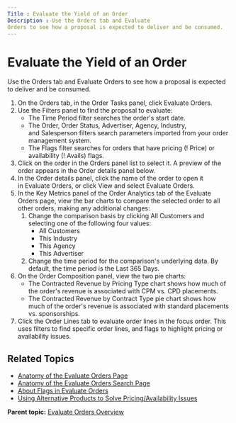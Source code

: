```yaml
---
Title : Evaluate the Yield of an Order
Description : Use the Orders tab and Evaluate
Orders to see how a proposal is expected to deliver and be consumed.
---
```



# Evaluate the Yield of an Order



Use the Orders tab and Evaluate
Orders to see how a proposal is expected to deliver and be consumed.

1.  On the Orders tab, in the Order
    Tasks panel, click Evaluate
    Orders.
2.  Use the Filters panel to find the proposal to evaluate:
    - The Time Period filter searches the order's start date. 
    - The Order, Order Status, Advertiser, Agency, Industry,
      and Salesperson filters search parameters imported from your order
      management system. 
    - The Flags filter searches for orders that have pricing (! Price)
      or availability (! Avails) flags.
3.  Click on the order in the Orders panel list to select it. A preview
    of the order appears in the Order details panel below.
4.  In the Order details panel, click the name of the order to open it
    in Evaluate Orders, or
    click View and select Evaluate
    Orders. 
5.  In the Key Metrics panel of the Order
    Analytics tab of the Evaluate Orders page, view the bar
    charts to compare the selected order to all other orders, making any
    additional changes:
    1.  Change the comparison basis by
        clicking All Customers and
        selecting one of the following four values:
        - All Customers
        - This Industry
        - This Agency
        - This Advertiser 
    2.  Change the time period for the comparison's underlying data. By
        default, the time period is the Last 365 Days. 
6.  On the Order Composition panel, view the two pie charts:
    - The Contracted Revenue by Pricing Type chart shows how much of the
      order's revenue is associated with CPM vs. CPD placements.
    - The Contracted Revenue by Contract Type pie chart shows how much
      of the order's revenue is associated with standard placements vs.
      sponsorships.
7.  Click the Order Lines tab to
    evaluate order lines in the focus order. This uses filters to find
    specific order lines, and flags to highlight pricing or availability
    issues.

<div id="ID-0000229e__section_kcp_pnb_nwb" >

## Related Topics

- <a href="anatomy-of-the-evaluate-orders-page.html" class="xref">Anatomy
  of the Evaluate Orders Page</a>
- <a href="anatomy-of-the-evaluate-orders-search-page.html"
  class="xref">Anatomy of the Evaluate Orders Search Page</a>
- <a href="about-flags-in-evaluate-orders.html" class="xref">About Flags
  in Evaluate Orders</a>
- <a
  href="using-alternative-products-to-solve-pricing-availability-issues.html"
  class="xref">Using Alternative Products to Solve Pricing/Availability
  Issues</a>  
    





<div class="familylinks">

<div class="parentlink">

**Parent topic:**
<a href="../topics/evaluate-orders-overview.html" class="link">Evaluate
Orders Overview</a>






